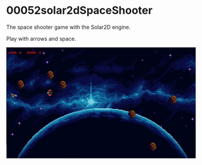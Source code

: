 # 00052solar2dSpaceShooter
The space shooter game with the Solar2D engine.

Play with arrows and space.

![this is a image](SharedScreenshot.jpg)
